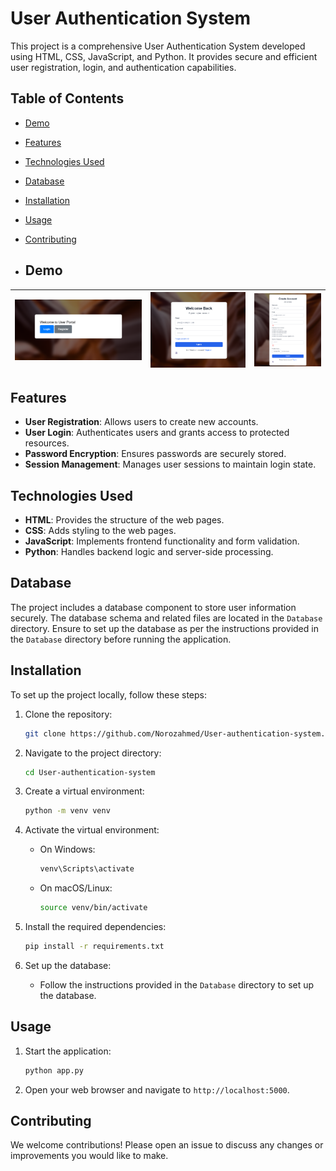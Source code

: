 # User Authentication System

This project is a comprehensive User Authentication System developed using HTML, CSS, JavaScript, and Python. It provides secure and efficient user registration, login, and authentication capabilities.

## Table of Contents

- [Demo](#demo)
- [Features](#features)
- [Technologies Used](#technologies-used)
- [Database](#database)
- [Installation](#installation)
- [Usage](#usage)
- [Contributing](#contributing)

- ## Demo

| ![User Registration](static/images/user_register.png) | ![User Login](static/images/user_register2.png) | ![Dashboard](static/images/user_register3.png) |
|:---:|:---:|:---:|

## Features

- **User Registration**: Allows users to create new accounts.
- **User Login**: Authenticates users and grants access to protected resources.
- **Password Encryption**: Ensures passwords are securely stored.
- **Session Management**: Manages user sessions to maintain login state.

## Technologies Used

- **HTML**: Provides the structure of the web pages.
- **CSS**: Adds styling to the web pages.
- **JavaScript**: Implements frontend functionality and form validation.
- **Python**: Handles backend logic and server-side processing.

## Database

The project includes a database component to store user information securely. The database schema and related files are located in the `Database` directory. Ensure to set up the database as per the instructions provided in the `Database` directory before running the application.

## Installation

To set up the project locally, follow these steps:

1. Clone the repository:
    ```bash
    git clone https://github.com/Norozahmed/User-authentication-system.git
    ```

2. Navigate to the project directory:
    ```bash
    cd User-authentication-system
    ```

3. Create a virtual environment:
    ```bash
    python -m venv venv
    ```

4. Activate the virtual environment:
    - On Windows:
        ```bash
        venv\Scripts\activate
        ```
    - On macOS/Linux:
        ```bash
        source venv/bin/activate
        ```

5. Install the required dependencies:
    ```bash
    pip install -r requirements.txt
    ```

6. Set up the database:
    - Follow the instructions provided in the `Database` directory to set up the database.

## Usage

1. Start the application:
    ```bash
    python app.py
    ```

2. Open your web browser and navigate to `http://localhost:5000`.

## Contributing

We welcome contributions! Please open an issue to discuss any changes or improvements you would like to make.
